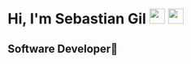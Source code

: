 <h1> Hi, I'm Sebastian Gil <img src="https://camo.githubusercontent.com/028a75f875b8c3aa1b3c80bbf7dd27973c4bb654fffcf0bdc0b6f1b0674ce481/68747470733a2f2f656d2d636f6e74656e742e7a6f626a2e6e65742f736f757263652f74656c656772616d2f3338362f737061726b6c65735f323732382e77656270" width="30px"> <img src="https://raw.githubusercontent.com/iampavangandhi/iampavangandhi/master/gifs/Hi.gif" width="30px"></h1>
<h2>Software Developer🤖</h2>
<!--
**juanSe756/juanse756** is a ✨ _special_ ✨ repository because its `README.md` (this file) appears on your GitHub profile.

Here are some ideas to get you started:

- 🔭 I’m currently working on ...
- 🌱 I’m currently learning ...
- 👯 I’m looking to collaborate on ...
- 🤔 I’m looking for help with ...
- 💬 Ask me about ...
- 📫 How to reach me: ...
- 😄 Pronouns: ...
- ⚡ Fun fact: ...
-->
